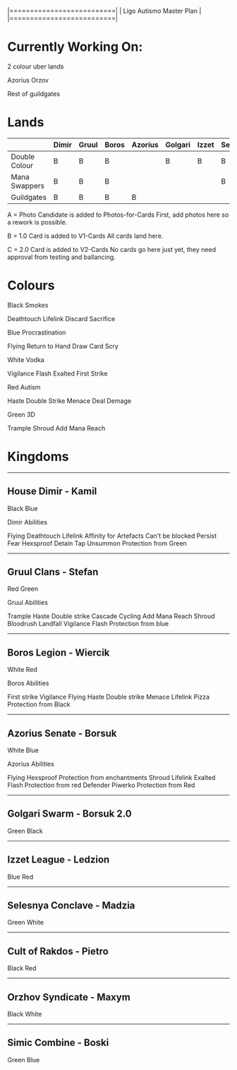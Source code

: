 |==========================|
| Ligo Autismo Master Plan |
|==========================|

Currently Working On:
=====================

2 colour uber lands 

Azorius
Orzov

Rest of guildgates

Lands
==========

|               |Dimir    |Gruul  |Boros  |Azorius        |Golgari        |Izzet  |Selesnya       |Rakdos |Orzov  |Simic  |
|---            |---      |---    |---    |---            |---            |---    |---            |---    |---    |---    |
|Double Colour  |B        |B      |B      |               |B              |B      |B              |B      |       |B      |
|Mana Swappers  |B        |B      |B      |               |               |       |B              |       |       |B      |
|Guildgates     |B        |B      |B      |B              |               |       |               |       |B      |B      |

A = Photo Candidate is added to Photos-for-Cards 
    First, add photos here so a rework is possible.

B = 1.0 Card is added to V1-Cards
    All cards land here.

C = 2.0 Card is added to V2-Cards
    No cards go here just yet, they need approval from testing and ballancing. 
    
Colours
==========

Black Smokes 

Deathtouch
Lifelink
Discard
Sacrifice


Blue	Procrastination

Flying
Return to Hand
Draw Card
Scry

White	Vodka

Vigilance
Flash
Exalted
First Strike

Red	  Autism

Haste
Double Strike
Menace
Deal Demage

Green	3D

Trample
Shroud
Add Mana
Reach

Kingdoms
==========

----------
House Dimir - Kamil
----------
Black
Blue

Dimir Abilities

Flying
Deathtouch
Lifelink
Affinity for Artefacts
Can't be blocked
Persist
Fear
Hexsproof
Detain
Tap
Unsummon
Protection from Green

----------
Gruul Clans - Stefan
----------
Red
Green

Gruul Abilities

Trample
Haste
Double strike
Cascade
Cycling
Add Mana
Reach
Shroud
Bloodrush
Landfall
Vigilance
Flash
Protection from blue

----------
Boros Legion - Wiercik
----------
White
Red

Boros Abilities

First strike
Vigilance
Flying
Haste
Double strike
Menace
Lifelink
Pizza
Protection from Black

----------
Azorius Senate - Borsuk
----------
White
Blue

Azorius Abilities 

Flying
Hexsproof
Protection from enchantments
Shroud
Lifelink
Exalted
Flash
Protection from red
Defender
Piwerko
Protection from Red

----------
Golgari Swarm - Borsuk 2.0
----------
Green
Black

----------
Izzet League - Ledzion
----------
Blue
Red

----------
Selesnya Conclave - Madzia
----------
Green
White

----------
Cult of Rakdos - Pietro
----------
Black
Red

----------
Orzhov Syndicate - Maxym
----------
Black
White

----------
Simic Combine - Boski
----------
Green
Blue
